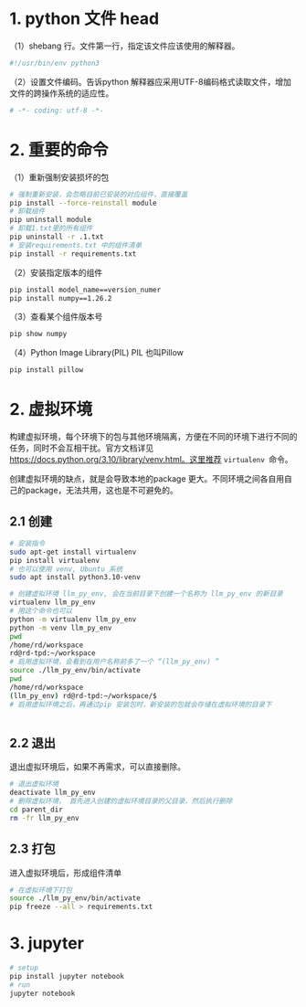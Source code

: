 # 1. python 文件 head

（1）shebang 行。文件第一行，指定该文件应该使用的解释器。

```python
#!/usr/bin/env python3
```

（2）设置文件编码。告诉python 解释器应采用UTF-8编码格式读取文件，增加文件的跨操作系统的适应性。

```python
# -*- coding: utf-8 -*-
```



# 2. 重要的命令

（1）重新强制安装损坏的包

```sh
# 强制重新安装，会忽略目前已安装的对应组件，直接覆盖
pip install --force-reinstall module
# 卸载组件
pip uninstall module
# 卸载1.txt里的所有组件
pip uninstall -r .1.txt
# 安装requirements.txt 中的组件清单
pip install -r requirements.txt
```

（2）安装指定版本的组件

```sh
pip install model_name==version_numer
pip install numpy==1.26.2
```

（3）查看某个组件版本号

```sh
pip show numpy
```
（4）Python Image Library(PIL)
PIL 也叫Pillow
```sh
pip install pillow
```



# 2. 虚拟环境

构建虚拟环境，每个环境下的包与其他环境隔离，方便在不同的环境下进行不同的任务，同时不会互相干扰。官方文档详见 https://docs.python.org/3.10/library/venv.html。这里推荐 `virtualenv `命令。

创建虚拟环境的缺点，就是会导致本地的package 更大。不同环境之间各自用自己的package，无法共用，这也是不可避免的。

## 2.1 创建

```sh
# 安装指令
sudo apt-get install virtualenv
pip install virtualenv
# 也可以使用 venv, Ubuntu 系统
sudo apt install python3.10-venv

# 创建虚拟环境 llm_py_env, 会在当前目录下创建一个名称为 llm_py_env 的新目录
virtualenv llm_py_env
# 用这个命令也可以
python -m virtualenv llm_py_env
python -m venv llm_py_env
pwd
/home/rd/workspace
rd@rd-tpd:~/workspace
# 启用虚拟环境，会看到在用户名称前多了一个 “(llm_py_env) ”
source ./llm_py_env/bin/activate
pwd
/home/rd/workspace
(llm_py_env) rd@rd-tpd:~/workspace/$
# 启用虚拟环境之后，再通过pip 安装包时，新安装的包就会存储在虚拟环境的目录下



```



## 2.2 退出

退出虚拟环境后，如果不再需求，可以直接删除。

```sh
# 退出虚拟环境
deactivate llm_py_env
# 删除虚拟环境， 首先进入创建的虚拟环境目录的父目录，然后执行删除
cd parent_dir
rm -fr llm_py_env
```



## 2.3 打包

进入虚拟环境后，形成组件清单

```sh
# 在虚拟环境下打包
source ./llm_py_env/bin/activate
pip freeze --all > requirements.txt
```

# 3. jupyter

```sh
# setup
pip install jupyter notebook
# run
jupyter notebook
```

